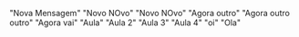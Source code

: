 "Nova Mensagem" 
"Novo NOvo" 
"Novo NOvo" 
"Agora outro" 
"Agora outro outro" 
"Agora vai" 
"Aula" 
"Aula 2" 
"Aula 3" 
"Aula 4" 
"oi" 
"Ola" 
